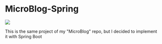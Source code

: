 # MicroBlog-Spring

![](https://https://img.shields.io/badge/PROJECT%20TYPE-SCHOOL-yellow)

This is the same project of my "MicroBlog" repo, but I decided to implement it with Spring Boot

